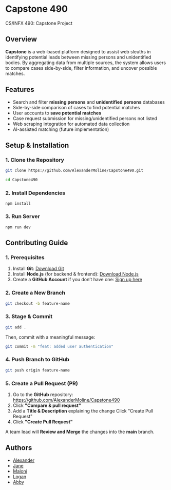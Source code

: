 # Capstone 490
CS/INFX 490: Capstone Project

## Overview  
**Capstone** is a web-based platform designed to assist web sleuths in identifying potential leads between missing persons and unidentified bodies. By aggregating data from multiple sources, the system allows users to compare cases side-by-side, filter information, and uncover possible matches.  

## Features  
- Search and filter **missing persons** and **unidentified persons** databases  
- Side-by-side comparison of cases to find potential matches  
- User accounts to **save potential matches**  
- Case request submission for missing/unidentified persons not listed  
- Web scraping integration for automated data collection  
- AI-assisted matching (future implementation) 



## Setup & Installation  

### **1. Clone the Repository**  
```sh
git clone https://github.com/AlexanderMoline/Capstone490.git

cd Capstone490
```
### **2. Install Dependencies**
```npm
npm install
```
### **3. Run Server**
```npm
npm run dev
```
## Contributing Guide  

### 1. Prerequisites  
1. Install **Git**: [Download Git](https://git-scm.com/downloads)  
2. Install **Node.js** (for backend & frontend): [Download Node.js](https://nodejs.org/)  
3. Create a **GitHub Account** if you don’t have one: [Sign up here](https://github.com/)  

### 2. Create a New Branch
```sh
git checkout -b feature-name
```
### 3. Stage & Commit
```sh
git add .
```
Then, commit with a meaningful message:
```sh
git commit -m "feat: added user authentication"
```
### 4. Push Branch to GitHub
```sh
git push origin feature-name
```
### 5. Create a Pull Request (PR)
1. Go to the **GitHub** repository: https://github.com/AlexanderMoline/Capstone490 
2. Click **"Compare & pull request"**
3. Add a **Title & Description** explaining the change
Click "Create Pull Request"
4. Click **"Create Pull Request"**

A team lead will **Review and Merge** the changes into the **main** branch.
   
## Authors  
- [Alexander](https://github.com/AlexanderMoline)  
- [Jane](https://github.com/github-username)
- [Maloni](https://github.com/github-username)
- [Logan](https://github.com/github-username)
- [Abby](https://github.com/github-username)